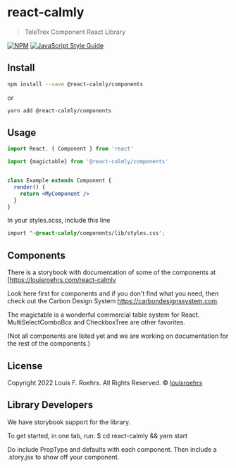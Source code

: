 # react-calmly

> TeleTrex Component React Library

[![NPM](https://img.shields.io/npm/v/react-calmly.svg)](https://www.npmjs.com/package/react-calmly) [![JavaScript Style Guide](https://img.shields.io/badge/code_style-standard-brightgreen.svg)](https://standardjs.com)

## Install

```bash
npm install --save @react-calmly/components
```
or
```bash
yarn add @react-calmly/components
```

## Usage

```jsx
import React, { Component } from 'react'

import {magictable} from '@react-calmly/components'


class Example extends Component {
  render() {
    return <MyComponent />
  }
}
```

In your styles.scss, include this line
```css
import '~@react-calmly/components/lib/styles.css';
```

## Components

There is a storybook with documentation of some of the components at [https://louisroehrs.com/react-calmly

Look here first for components and if you don't find what you need, then check out the Carbon Design System https://carbondesignssystem.com.

The magictable is a wonderful commercial table system for React.
MultiSelectComboBox and CheckboxTree are other favorites.

(Not all components are listed yet and we are working on documentation for the rest of the components.)

## License

Copyright 2022 Louis F. Roehrs. All Rights Reserved. © [louisroehrs](https://github.com/louisroehrs)

## Library Developers

We have storybook support for the library.

To get started, in one tab, run:
$ cd react-calmly && yarn start


Do include PropType and defaults with each component.
Then include a <YourComponent>.story.jsx to show off your component.
